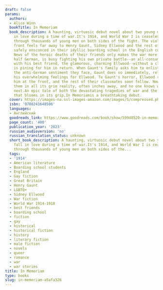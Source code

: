 ```yaml
---
draft: false
params:
  authors:
  - Alice Winn
  bookTitle: In Memoriam
  book_description: A haunting, virtuosic debut novel about two young men who fall
    in love during a time of war.It's 1914, and World War I is ceaselessly churning
    through thousands of young men on both sides of the fight. The violence of the
    front feels far away to Henry Gaunt, Sidney Ellwood and the rest of their classmates,
    safely ensconced in their idyllic boarding school in the English countryside.
    News of the heroic deaths of their friends only makes the war more exciting.Gaunt,
    half German, is busy fighting his own private battle--an all-consuming infatuation
    with his best friend, the glamorous, charming Ellwood--without a clue that Ellwood
    is pining for him in return. When Gaunt's family asks him to enlist to forestall
    the anti-German sentiment they face, Gaunt does so immediately, relieved to escape
    his overwhelming feelings for Ellwood. To Gaunt's horror, Ellwood rushes to join
    him at the front, and the rest of their classmates soon follow. Now death surrounds
    them in all its grim reality, often inches away, and no one knows who will be
    next.An epic tale of both the devastating tragedies of war and the forbidden romance
    that blooms in its grip,In Memoriamis a breathtaking debut.
  cover: https://images-na.ssl-images-amazon.com/images/S/compressed.photo.goodreads.com/books/1670866445i/59948520.jpg
  isbn: '9780241648506'
  languages:
  - Английский
  goodreads_link: https://www.goodreads.com/book/show/59948520-in-memoriam
  page_count: '400'
  publication_year: '2023'
  russian_audioversion: 'no'
  russian_translation_status: unknown
  short_book_description: A haunting, virtuosic debut novel about two young men who
    fall in love during a time of war.It's 1914, and World War I is ceaselessly churning
    through thousands of young men on both sides of the...
  tags:
  - '1914'
  - American literature
  - Boarding school students
  - England
  - Gay fiction
  - Great Britain
  - Henry Gaunt
  - LGBTQ+
  - Sidney Ellwood
  - War fiction
  - World War 1914-1918
  - best friends
  - boarding school
  - fiction
  - gay
  - historical
  - historical fiction
  - history
  - literary fiction
  - male fiction
  - novels
  - queer
  - romance
  - war
  - war stories
title: In Memoriam
type: books
slug: in-memoriam-a5afa326
---
```

